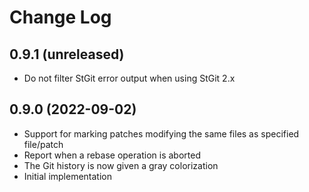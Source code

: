 # Change Log

<!--
Check [Keep a Changelog](http://keepachangelog.com/) for recommendations on how to structure this file.
-->

## 0.9.1 (unreleased)
- Do not filter StGit error output when using StGit 2.x

## 0.9.0 (2022-09-02)
- Support for marking patches modifying the same files as specified file/patch
- Report when a rebase operation is aborted
- The Git history is now given a gray colorization
- Initial implementation
